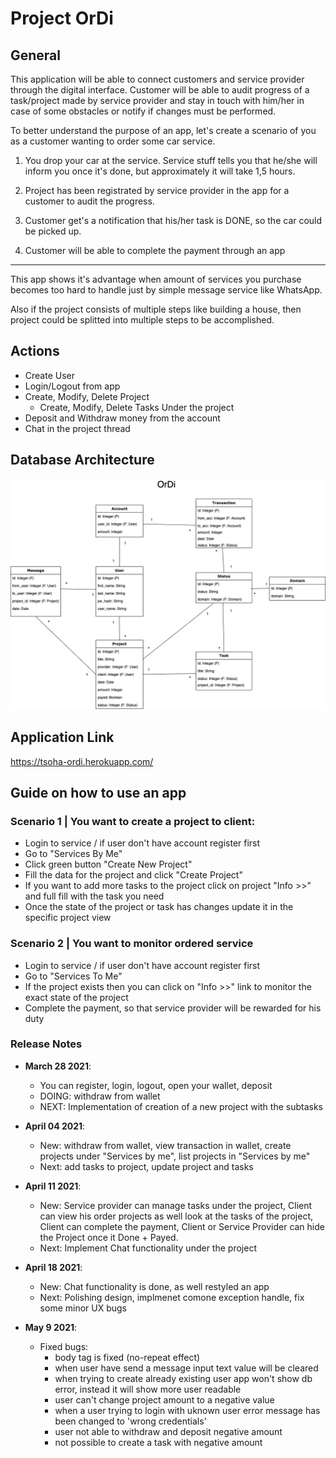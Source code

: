 # Project OrDi

## General

This application will be able to connect customers and service provider through the digital interface. Customer will be able to audit progress of a task/project made by service provider and stay in touch with him/her in case of some obstacles or notify if changes must be performed.

To better understand the purpose of an app, let's create a scenario of you as a customer wanting to order some car service.

1. You drop your car at the service. Service stuff tells you that he/she will inform you once it's done, but approximately it will take 1,5 hours.

2. Project has been registrated by service provider in the app for a customer to audit the progress.

3. Customer get's a notification that his/her task is DONE, so the car could be picked up.

4. Customer will be able to complete the payment through an app

---

This app shows it's advantage when amount of services you purchase becomes too hard to handle just by simple message service like WhatsApp.

Also if the project consists of multiple steps like building a house, then project could be splitted into multiple steps to be accomplished.

## Actions

- Create User
- Login/Logout from app
- Create, Modify, Delete Project
  - Create, Modify, Delete Tasks Under the project
- Deposit and Withdraw money from the account
- Chat in the project thread

## Database Architecture

![picture alt](https://raw.githubusercontent.com/AlexeySmolyaninov/tkt-tsoha-project-ordi/master/Database_architecture_diagram.png "OrDi Database Architecture")

## Application Link

https://tsoha-ordi.herokuapp.com/

## Guide on how to use an app

### Scenario 1 | You want to create a project to client:

- Login to service / if user don't have account register first
- Go to "Services By Me"
- Click green button "Create New Project"
- Fill the data for the project and click "Create Project"
- If you want to add more tasks to the project click on project "Info >>" and full fill with the task you need
- Once the state of the project or task has changes update it in the specific project view

### Scenario 2 | You want to monitor ordered service

- Login to service / if user don't have account register first
- Go to "Services To Me"
- If the project exists then you can click on "Info >>" link to monitor the exact state of the project
- Complete the payment, so that service provider will be rewarded for his duty

### Release Notes

- **March 28 2021**:

  - You can register, login, logout, open your wallet, deposit
  - DOING: withdraw from wallet
  - NEXT: Implementation of creation of a new project with the subtasks

- **April 04 2021**:

  - New: withdraw from wallet, view transaction in wallet, create projects under "Services by me", list projects in "Services by me"
  - Next: add tasks to project, update project and tasks

- **April 11 2021**:

  - New: Service provider can manage tasks under the project, Client can view his order projects as well look at the tasks of the project, Client can complete the payment, Client or Service Provider can hide the Project once it Done + Payed.
  - Next: Implement Chat functionality under the project

- **April 18 2021**:

  - New: Chat functionality is done, as well restyled an app
  - Next: Polishing design, implmenet comone exception handle, fix some minor UX bugs

- **May 9 2021**:
  - Fixed bugs:
    - body tag is fixed (no-repeat effect)
    - when user have send a message input text value will be cleared
    - when trying to create already existing user app won't show db error, instead it will show more user readable
    - user can't change project amount to a negative value
    - when a user trying to login with uknown user error message has been changed to 'wrong credentials'
    - user not able to withdraw and deposit negative amount
    - not possible to create a task with negative amount
